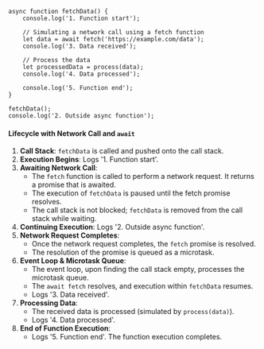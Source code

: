 ```
async function fetchData() {
    console.log('1. Function start');

    // Simulating a network call using a fetch function
    let data = await fetch('https://example.com/data');
    console.log('3. Data received');

    // Process the data
    let processedData = process(data);
    console.log('4. Data processed');

    console.log('5. Function end');
}

fetchData();
console.log('2. Outside async function');

```
#### Lifecycle with Network Call and `await`

1.  **Call Stack**: `fetchData` is called and pushed onto the call stack.
2.  **Execution Begins**: Logs '1. Function start'.
3.  **Awaiting Network Call**:
    -   The `fetch` function is called to perform a network request. It returns a promise that is awaited.
    -   The execution of `fetchData` is paused until the fetch promise resolves.
    -   The call stack is not blocked; `fetchData` is removed from the call stack while waiting.
4.  **Continuing Execution**: Logs '2. Outside async function'.
5.  **Network Request Completes**:
    -   Once the network request completes, the `fetch` promise is resolved.
    -   The resolution of the promise is queued as a microtask.
6.  **Event Loop & Microtask Queue**:
    -   The event loop, upon finding the call stack empty, processes the microtask queue.
    -   The `await fetch` resolves, and execution within `fetchData` resumes.
    -   Logs '3. Data received'.
7.  **Processing Data**:
    -   The received data is processed (simulated by `process(data)`).
    -   Logs '4. Data processed'.
8.  **End of Function Execution**:
    -   Logs '5. Function end'. The function execution completes.
